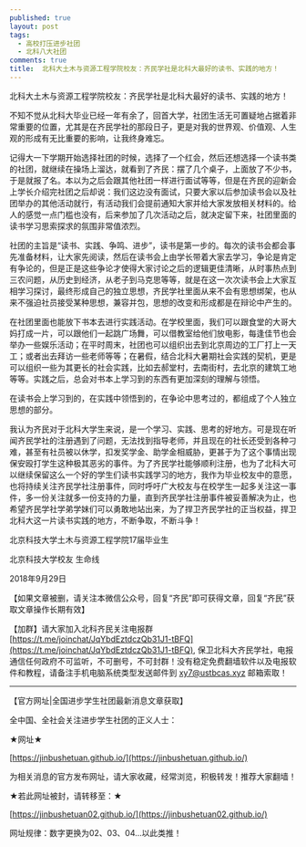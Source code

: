 ```yaml
---
published: true
layout: post
tags:
  - 高校打压进步社团
  - 北科八大社团
comments: true
title:  北科大土木与资源工程学院校友：齐民学社是北科大最好的读书、实践的地方！ 
---
```


北科大土木与资源工程学院校友：齐民学社是北科大最好的读书、实践的地方！

不知不觉从北科大毕业已经一年有余了，回首大学，社团生活无可置疑地占据着非常重要的位置，尤其是在齐民学社的那段日子，更是对我的世界观、价值观、人生观的形成有无比重要的影响，让我终身难忘。

记得大一下学期开始选择社团的时候，选择了一个红会，然后还想选择一个读书类的社团，就继续在操场上溜达，就看到了齐民：摆了几个桌子，上面放了不少书，于是就报了名。本以为之后会跟其他社团一样进行面试等等，但是在齐民的迎新会上学长介绍完社团之后却说：我们这边没有面试，只要大家以后参加读书会以及社团举办的其他活动就行，有活动我们会提前通知大家并给大家发放相关材料的。给人的感觉一点门槛也没有，后来参加了几次活动之后，就决定留下来，社团里面的读书学习思索探求的氛围非常值浓烈。

社团的主旨是“读书、实践、争鸣、进步”，读书是第一步的。每次的读书会都会事先准备材料，让大家先阅读，然后在读书会上由学长带着大家去学习，争论是肯定有争论的，但是正是这些争论才使得大家讨论之后的逻辑更佳清晰，从时事热点到三农问题，从历史到经济，从老子到马克思等等，就是在这一次次读书会上大家互相学习探讨，最终形成自己的独立思想，齐民学社里面从来不会有思想绑架，也从来不强迫社员接受某种思想，兼容并包，思想的改变和形成都是在辩论中产生的。

在社团里面也能放下书本去进行实践活动。在学校里面，我们可以跟食堂的大哥大妈打成一片，可以跟他们一起跳广场舞，可以借教室给他们放电影，每逢佳节也会举办一些娱乐活动；在平时周末，社团也可以组织出去到北京周边的工厂打上一天工；或者出去拜访一些老师等等；在暑假，结合北科大暑期社会实践的契机，更是可以组织一些为其更长的社会实践，比如去郝堂村，去南街村，去北京的建筑工地等等。实践之后，总会对书本上学习到的东西有更加深刻的理解与领悟。

在读书会上学习到的，在实践中领悟到的，在争论中思考过的，都组成了个人独立思想的部分。

我认为齐民对于北科大学生来说，是一个学习、实践、思考的好地方。可是现在听闻齐民学社的注册遇到了问题，无法找到指导老师，并且现在的社长还受到各种刁难，甚至有社员被以休学，扣发奖学金、助学金相威胁，更甚于为了这个事情出现保安殴打学生这种极其恶劣的事件。为了齐民学社能够顺利注册，也为了北科大可以继续保留这么一个好的学生们读书实践学习的地方，我作为毕业校友中的意愿，也将持续关注齐民学社注册事件，同时呼吁广大校友与在校学生一起多关注这一事件，多一份关注就多一份支持的力量，直到齐民学社注册事件被妥善解决为止，也希望齐民学社学弟学妹们可以勇敢地站出来，为了捍卫齐民学社的正当权益，捍卫北科大这一片读书实践的地方，不断争取，不断斗争！
 

北京科技大学土木与资源工程学院17届毕业生

北京科技大学校友  生命线

2018年9月29日



【如果文章被删，请关注本微信公众号，回复“齐民”即可获得文章，回复“齐民”获取文章操作长期有效】

【加群】请大家加入北科齐民关注电报群 [https://t.me/joinchat/JqYbdEztdczQb31J1-tBFQ](https://t.me/joinchat/JqYbdEztdczQb31J1-tBFQ), 保卫北科大齐民学社，电报通信任何政府不可监听，不可删号，不可封群！没有稳定免费翻墙软件以及电报软件和教程，请备注手机电脑系统类型发送邮件到  [xy7@ustbcas.xyz](xy7@ustbcas.xyz)  邮箱索取！

---
【官方网址|全国进步学生社团最新消息文章获取】

全中国、全社会关注进步学生社团的正义人士：

★网址★

[https://jinbushetuan.github.io/](https://jinbushetuan.github.io/)

为相关消息的官方发布网址，请大家收藏，经常浏览，积极转发！推荐大家翻墙！

★若此网址被封，请转移至：★

[https://jinbushetuan02.github.io/](https://jinbushetuan02.github.io/)

网址规律：数字更换为02、03、04…以此类推！
